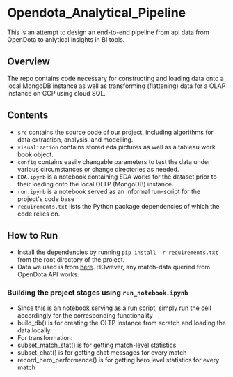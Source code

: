 # Opendota_Analytical_Pipeline
 This is an attempt to design an end-to-end pipeline from api data from OpenDota to anlytical insights in BI tools.

## Overview
 The repo contains code necessary for constructing and loading data onto a local MongoDB instance as well as transforming (flattening) data for a OLAP instance on GCP using cloud SQL. 
 
## Contents

- `src` contains the source code of our project, including algorithms for data extraction, analysis, and modelling.
- `visualization` contains stored eda pictures as well as a tableau work book object.
- `config` contains easily changable parameters to test the data under various circumstances or change directories as needed.
- `EDA.ipynb` is a notebook containing EDA works for the dataset prior to their loading onto the local OLTP (MongoDB) instance.
- `run.ipynb` is a notebook served as an informal run-script for the project's code base
- `requirements.txt` lists the Python package dependencies of which the code relies on. 



## How to Run

- Install the dependencies by running `pip install -r requirements.txt` from the root directory of the project.
- Data we used is from [here](https://academictorrents.com/details/384a08fd7918cd59b23fb0c3cf3cf1aea3ea4d42). HOwever, any match-data queried from OpenDota API works.

### Building the project stages using `run_notebook.ipynb`
- Since this is an notebook serving as a run script, simply run the cell accordingly for the corresponding functionality
 - build_db() is for creating the OLTP instance from scratch and loading the data locally
 - For transformation:
  - subset_match_stat() is for getting match-level statistics
  - subset_chat() is for getting chat messages for every match
  - record_hero_performance() is for getting hero level statistics for every match

